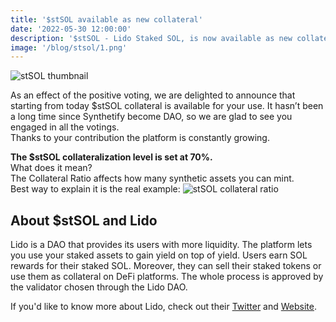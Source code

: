```yaml
---
title: '$stSOL available as new collateral'
date: '2022-05-30 12:00:00'
description: '$stSOL - Lido Staked SOL, is now available as new collateral'
image: '/blog/stsol/1.png'
---
```


![stSOL thumbnail](/blog/stsol/1.png 'horizontal')

As an effect of the positive voting, we are delighted to announce that starting from today $stSOL collateral is available for your use. 
It hasn’t been a long time since Synthetify become DAO, so we are glad to see you engaged in all the votings.  
Thanks to your contribution the platform is constantly growing.


**The $stSOL collateralization level is set at 70%.**  
What does it mean?  
The Collateral Ratio affects how many synthetic assets you can mint.  
Best way to explain it is the real example:
![stSOL collateral ratio](/blog/stsol/2.png 'horizontal')

## About $stSOL and Lido
Lido is a DAO that provides its users with more liquidity. The platform lets you use your staked assets to gain yield on top of yield. Users earn SOL rewards for their staked SOL. Moreover, they can sell their staked tokens or use them as collateral on DeFi platforms. The whole process is approved by the validator chosen through the Lido DAO.

If you'd like to know more about Lido, check out their [Twitter](https://synthetify.io/blog/borrowing) and [Website](https://synthetify.io/blog/borrowing).